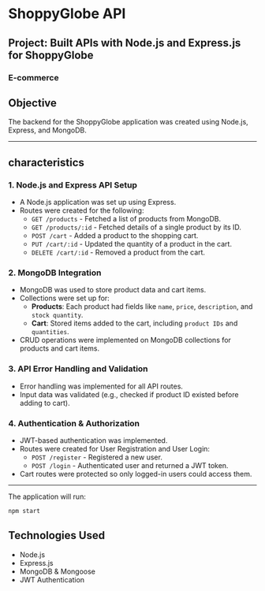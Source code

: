 # ShoppyGlobe API

## Project: Built APIs with Node.js and Express.js for ShoppyGlobe

### E-commerce

## Objective
The backend for the ShoppyGlobe application was created using Node.js, Express, and MongoDB.

---

## characteristics 

### 1. Node.js and Express API Setup
- A Node.js application was set up using Express.
- Routes were created for the following:
  - `GET /products` - Fetched a list of products from MongoDB.
  - `GET /products/:id` - Fetched details of a single product by its ID.
  - `POST /cart` - Added a product to the shopping cart.
  - `PUT /cart/:id` - Updated the quantity of a product in the cart.
  - `DELETE /cart/:id` - Removed a product from the cart.

### 2. MongoDB Integration
- MongoDB was used to store product data and cart items.
- Collections were set up for:
  - **Products**: Each product had fields like `name`, `price`, `description`, and `stock quantity`.
  - **Cart**: Stored items added to the cart, including `product IDs` and `quantities`.
- CRUD operations were implemented on MongoDB collections for products and cart items.

### 3. API Error Handling and Validation
- Error handling was implemented for all API routes.
- Input data was validated (e.g., checked if product ID existed before adding to cart).

### 4. Authentication & Authorization
- JWT-based authentication was implemented.
- Routes were created for User Registration and User Login:
  - `POST /register` - Registered a new user.
  - `POST /login` - Authenticated user and returned a JWT token.
- Cart routes were protected so only logged-in users could access them.

---
The application will run:
   ```sh
   npm start
   ```

## Technologies Used
- Node.js
- Express.js
- MongoDB & Mongoose
- JWT Authentication
